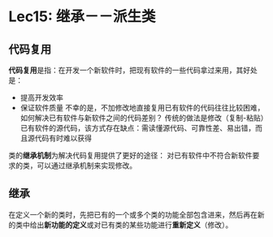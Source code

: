 # Lec15: 继承－－派生类
## 代码复用
**代码复用**是指：在开发一个新软件时，把现有软件的一些代码拿过来用，其好处是：
- 提高开发效率
- 保证软件质量
不幸的是，不加修改地直接复用已有软件的代码往往比较困难，如何解决已有软件与新软件之间的代码差别？
传统的做法是修改（复制-粘贴）已有软件的源代码，该方式存在缺点：需读懂源代码、可靠性差、易出错，而且源代码有时难以获得

类的**继承机制**为解决代码复用提供了更好的途径：
对已有软件中不符合新软件要求的类，可以通过继承机制来实现修改。

## 继承
在定义一个新的类时，先把已有的一个或多个类的功能全部包含进来，然后再在新的类中给出**新功能的定义**或对已有类的某些功能进行**重新定义**（修改）。
